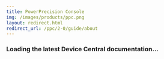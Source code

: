```yaml
---
title: PowerPrecision Console
img: /images/products/ppc.png
layout: redirect.html
redirect_url: /ppc/2-0/guide/about
---
```


### Loading the latest Device Central documentation...










